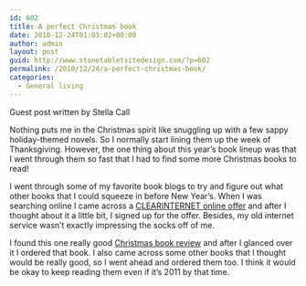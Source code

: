 ```yaml
---
id: 602
title: A perfect Christmas book
date: 2010-12-24T01:03:02+00:00
author: admin
layout: post
guid: http://www.stonetabletsitedesign.com/?p=602
permalink: /2010/12/24/a-perfect-christmas-book/
categories:
  - General living
---
```

Guest post written by Stella Call

Nothing puts me in the Christmas spirit like snuggling up with a few sappy holiday-themed novels. So I normally start lining them up the week of Thanksgiving. However, the one thing about this year&#8217;s book lineup was that I went through them so fast that I had to find some more Christmas books to read!

I went through some of my favorite book blogs to try and figure out what other books that I could squeeze in before New Year&#8217;s. When I was searching online I came across a [CLEARINTERNET online offer](http://www.clearwirelessinternetservice.com/local_internet/kansas/clear_kansas-city_internet.html "CLEARINTERNET online offer site") and after I thought about it a little bit, I signed up for the offer. Besides, my old internet service wasn&#8217;t exactly impressing the socks off of me.

I found this one really good [Christmas book review](http://www.sarahsblogoffun.com/2010/12/first-christmas-friends-and-festivity.html) and after I glanced over it I ordered that book. I also came across some other books that I thought would be really good, so I went ahead and ordered them too. I think it would be okay to keep reading them even if it&#8217;s 2011 by that time.